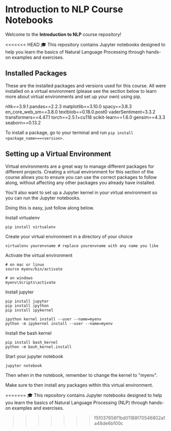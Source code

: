 # Introduction to NLP Course Notebooks

Welcome to the **Introduction to NLP** course repository! 

<<<<<<< HEAD
🎓 This repository contains Jupyter notebooks designed to help you learn the basics of Natural Language Processing through hands-on examples and exercises.

## Installed Packages

These are the installed packages and versions used for this course. All were installed on a virtual environment (please see the section below to learn more about virtual environments and set up your own) using pip.

nltk==3.9.1
pandas==2.2.3
matplotlib==3.10.0
spacy==3.8.3
en_core_web_sm==3.8.0
textblob==0.18.0.post0
vaderSentiment=3.3.2
transformers==4.47.1
torch==2.5.1+cu118
scikit-learn==1.6.0
gensim==4.3.3
seaborn==0.13.2

To install a package, go to your terminal and run `pip install <package_name>==<version>`.

## Setting up a Virtual Environment

Virtual environments are a great way to manage different packages for different projects. Creating a virtual environment for this section of the course allows you to ensure you can use the correct packages to follow along, without affecting any other packages you already have installed. 

You'll also want to set up a Jupyter kernel in your virtual environment so you can run the Jupyter notebooks. 

Doing this is easy, just follow along below. 

Install virtualenv

```
pip install virtualenv
```

Create your virtual environment in a directory of your choice

```
virtualenv yourenvname # replace yourenvname with any name you like
``` 

Activate the virtual environment 

```
# on mac or linux
source myenv/bin/activate

# on windows
myenv\Scripts\activate
```

Install jupyter

```
pip install jupyter
pip install ipython
pip install ipykernel
```

```
ipython kernel install --user --name=myenv
python -m ipykernel install --user --name=myenv
```

Install the bash kernel

```
pip install bash_kernel
python -m bash_kernel.install
```

Start your jupyter notebook

```
jupyter notebook
```

Then when in the notebook, remember to change the kernel to "myenv". 

Make sure to then install any packages within this virtual environment. 

=======
🎓 This repository contains Jupyter notebooks designed to help you learn the basics of Natural Language Processing (NLP) through hands-on examples and exercises.
>>>>>>> f5f037656f1bd01188f70546802a1a48de6bf00c

